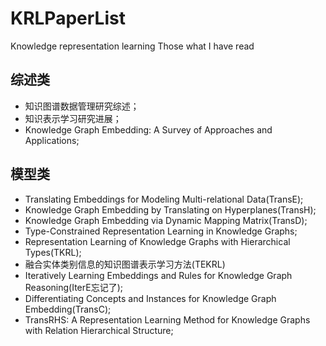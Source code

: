 # KRLPaperList
Knowledge representation learning Those what I have read

## 综述类
- 知识图谱数据管理研究综述；
- 知识表示学习研究进展；
- Knowledge Graph Embedding: A Survey of Approaches and Applications;

## 模型类
- Translating Embeddings for Modeling Multi-relational Data(TransE);
- Knowledge Graph Embedding by Translating on Hyperplanes(TransH);
- Knowledge Graph Embedding via Dynamic Mapping Matrix(TransD);
- Type-Constrained Representation Learning in Knowledge Graphs;
- Representation Learning of Knowledge Graphs with Hierarchical Types(TKRL);
- 融合实体类别信息的知识图谱表示学习方法(TEKRL)
- Iteratively Learning Embeddings and Rules for Knowledge Graph Reasoning(IterE忘记了);
- Differentiating Concepts and Instances for Knowledge Graph Embedding(TransC);
- TransRHS: A Representation Learning Method for Knowledge Graphs with Relation Hierarchical Structure;

